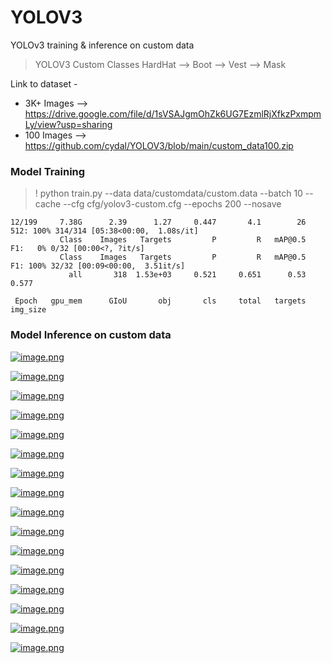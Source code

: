 # YOLOV3

YOLOv3 training &amp; inference on custom data

> YOLOV3 Custom Classes HardHat --> Boot --> Vest --> Mask

Link to dataset -

- 3K+ Images --> https://drive.google.com/file/d/1sVSAJgmOhZk6UG7EzmlRjXfkzPxmpmLy/view?usp=sharing
- 100 Images --> https://github.com/cydal/YOLOV3/blob/main/custom_data100.zip

### Model Training

> ! python train.py --data data/customdata/custom.data --batch 10 --cache --cfg cfg/yolov3-custom.cfg --epochs 200 --nosave

    12/199     7.38G      2.39      1.27     0.447       4.1        26       512: 100% 314/314 [05:38<00:00,  1.08s/it]
               Class    Images   Targets         P         R   mAP@0.5        F1:   0% 0/32 [00:00<?, ?it/s]
               Class    Images   Targets         P         R   mAP@0.5        F1: 100% 32/32 [00:09<00:00,  3.51it/s]
                 all       318  1.53e+03     0.521     0.651      0.53     0.577

     Epoch   gpu_mem      GIoU       obj       cls     total   targets  img_size

### Model Inference on custom data

[![image.png](https://i.postimg.cc/Bv725cwC/image.png)](https://postimg.cc/PLZLTZHL)

[![image.png](https://i.postimg.cc/gkyRtPTj/image.png)](https://postimg.cc/9rMrzsVH)

[![image.png](https://i.postimg.cc/yYnxS6Gm/image.png)](https://postimg.cc/SJ2kB4kR)

[![image.png](https://i.postimg.cc/prCW8ksW/image.png)](https://postimg.cc/sGBCCPFq)

[![image.png](https://i.postimg.cc/zfvqmR5P/image.png)](https://postimg.cc/pmwwzrmD)

[![image.png](https://i.postimg.cc/CL0Yh2S8/image.png)](https://postimg.cc/hh2NMpJ4)

[![image.png](https://i.postimg.cc/6pjNh5RV/image.png)](https://postimg.cc/w1mPqzw3)

[![image.png](https://i.postimg.cc/0jx3sLD2/image.png)](https://postimg.cc/YGn8NDdJ)

[![image.png](https://i.postimg.cc/sf9qcgCB/image.png)](https://postimg.cc/nMr3VZzZ)

[![image.png](https://i.postimg.cc/280ts96r/image.png)](https://postimg.cc/PP8KZ4YR)

[![image.png](https://i.postimg.cc/LXkCNNwd/image.png)](https://postimg.cc/S2sfK7mV)

[![image.png](https://i.postimg.cc/5N27S5mG/image.png)](https://postimg.cc/jCB4s7mQ)

[![image.png](https://i.postimg.cc/t41BLXwN/image.png)](https://postimg.cc/75k1zyx5)

[![image.png](https://i.postimg.cc/mD4Vz7Dm/image.png)](https://postimg.cc/KK9tCktT)

[![image.png](https://i.postimg.cc/qvCG116m/image.png)](https://postimg.cc/3kYpRCBp)

[![image.png](https://i.postimg.cc/ZqS6V4SR/image.png)](https://postimg.cc/LJxqsdhK)
